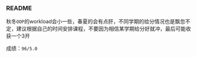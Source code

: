 ### README

秋冬`OOP`的workload会小一些，春夏的会有点肝，不同学期的给分情况也是飘忽不定，建议根据自己的时间安排课程，不要因为相信某学期给分好就冲，最后可能收获一个3开

成绩：`96/5.0`